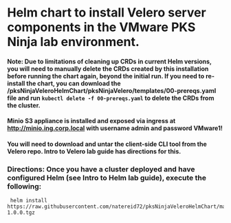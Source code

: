 # Helm chart to install Velero server components in the VMware PKS Ninja lab environment.

#### Note: Due to limitations of cleaning up CRDs in current Helm versions, you will need to manually delete the CRDs created by this installation before running the chart again, beyond the initial run. If you need to re-install the chart, you can download the /pksNinjaVeleroHelmChart/pksNinjaVelero/templates/00-prereqs.yaml file and run `kubectl delete -f 00-prereqs.yaml` to delete the CRDs from the cluster.

#### Minio S3 appliance is installed and exposed via ingress at http://minio.ing.corp.local with username admin and password VMware1!

#### You will need to download and untar the client-side CLI tool from the Velero repo. Intro to Velero lab guide has directions for this.

### Directions: Once you have a cluster deployed and have configured Helm (see Intro to Helm lab guide), execute the following:
```
 helm install https://raw.githubusercontent.com/natereid72/pksNinjaVeleroHelmChart/master/pksNinjaVelero-1.0.0.tgz
 ```
